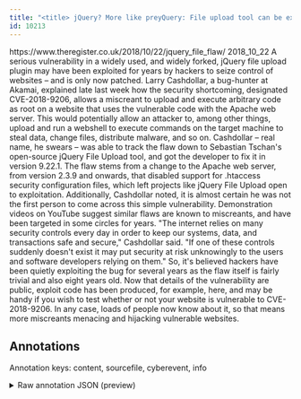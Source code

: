 ```yaml
---
title: "<title> jQuery? More like preyQuery: File upload tool can be exploited to hijack at-risk websites </title>"
id: 10213
---
```


<title> jQuery? More like preyQuery: File upload tool can be exploited to hijack at-risk websites </title>
<source> https://www.theregister.co.uk/2018/10/22/jquery_file_flaw/ </source>
<date> 2018_10_22 </date>
<text>
A serious vulnerability in a widely used, and widely forked, jQuery file upload plugin may have been exploited for years by hackers to seize control of websites – and is only now patched.
Larry Cashdollar, a bug-hunter at Akamai, explained late last week how the security shortcoming, designated CVE-2018-9206, allows a miscreant to upload and execute arbitrary code as root on a website that uses the vulnerable code with the Apache web server. This would potentially allow an attacker to, among other things, upload and run a webshell to execute commands on the target machine to steal data, change files, distribute malware, and so on.
Cashdollar – real name, he swears – was able to track the flaw down to Sebastian Tschan's open-source jQuery File Upload tool, and got the developer to fix it in version 9.22.1.
The flaw stems from a change to the Apache web server, from version 2.3.9 and onwards, that disabled support for .htaccess security configuration files, which left projects like jQuery File Upload open to exploitation.
Additionally, Cashdollar noted, it is almost certain he was not the first person to come across this simple vulnerability. Demonstration videos on YouTube suggest similar flaws are known to miscreants, and have been targeted in some circles for years.
"The internet relies on many security controls every day in order to keep our systems, data, and transactions safe and secure," Cashdollar said. "If one of these controls suddenly doesn't exist it may put security at risk unknowingly to the users and software developers relying on them."
So, it's believed hackers have been quietly exploiting the bug for several years as the flaw itself is fairly trivial and also eight years old. Now that details of the vulnerability are public, exploit code has been produced, for example, here, and may be handy if you wish to test whether or not your website is vulnerable to CVE-2018-9206. In any case, loads of people now know about it, so that means more miscreants menacing and hijacking vulnerable websites.
</text>



## Annotations

Annotation keys: content, sourcefile, cyberevent, info

<details>
<summary>Raw annotation JSON (preview)</summary>

```json
{
  "content": "A serious vulnerability in a widely used, and widely forked, jQuery file upload plugin may have been exploited for years by hackers to seize control of websites \u2013 and is only now patched. Larry Cashdollar, a bug-hunter at Akamai, explained late last week how the security shortcoming, designated CVE-2018-9206, allows a miscreant to upload and execute arbitrary code as root on a website that uses the vulnerable code with the Apache web server. This would potentially allow an attacker to, among other things, upload and run a webshell to execute commands on the target machine to steal data, change files, distribute malware, and so on. Cashdollar \u2013 real name, he swears \u2013 was able to track the flaw down to Sebastian Tschan's open-source jQuery File Upload tool, and got the developer to fix it in version 9.22.1. The flaw stems from a change to the Apache web server, from version 2.3.9 and onwards, that disabled support for .htaccess security configuration files, which left projects like jQuery File Upload open to exploitation. Additionally, Cashdollar noted, it is almost certain he was not the first person to come across this simple vulnerability. Demonstration videos on YouTube suggest similar flaws are known to miscreants, and have been targeted in some circles for years. \"The internet relies on many security controls every day in order to keep our systems, data, and transactions safe and secure,\" Cashdollar said. \"If one of these controls suddenly doesn't exist it may put security at risk unknowingly to the users and software developers relying on them.\" So, it's believed hackers have been quietly exploiting the bug for several years as the flaw itself is fairly trivial and also eight years old. Now that details of the vulnerability are public, exploit code has been produced, for example, here, and may be handy if you wish to test whether or not your website is vulnerable to CVE-2018-9206. In any case, loads of people now know about it, so that means more miscreants menacing and hijacking vulnerable websites.",
  "sourcefile": "10213.txt",
  "cyberevent": {
    "hopper": [
      {
        "index": 0,
        "relation": "Same",
        "events": [
          {
            "index": "E7",
            "type": "Vulnerability-related",
            "realis": "Actual",
            "nugget": {
              "startOffset": 1061,
              "index": "T22",
              "endOffset": 1066,
              "text": "noted"
            },
            "argument": [
              {
                "index": "T21",
                "text": "Cashdollar",
                "endOffset": 1060,
                "role": {
                  "type": "Discoverer"
                },
                "startOffset": 1050,
                "type": "Person"
              }
            ],
            "subtype": "DiscoverVulnerability"
          },
          {
            "index": "E8",
            "type": "Vulnerability-related",
            "realis": "Actual",
            "nugget": {
              "startOffset": 1120,
              "index": "T24",
              "endOffset": 1131,
              "text": "come across"
            },
            "argument": [
              {
                "index": "T23",
                "text": "this simple vulnerability",
                "endOffset": 1157,
                "role": {
                  "type": "Vulnerability"
                },
                "startOffset": 1132,
                "type": "Vulnerability"
              }
            ],
            "subtype": "DiscoverVulnerability"
          },
          {
            "index": "E3",
            "type": "Vulnerability-related",
            "realis": "Actual",
            "nugget": {
              "startOffset": 230,
              "index": "T8",
              "endOffset": 239,
              "text": "explained"
            },
            "argument": [
              {
                "index": "T10",
                "text": "Larry Cashdollar",

```
</details>
